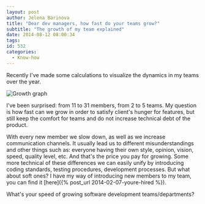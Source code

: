 ```yaml
---
layout: post
author: Jelena Barinova
title: "Dear dev managers, how fast do your teams grow?"
subtitle: "The growth of my team explained"
date: 2014-08-12 08:00:34
tags:
id: 532
categories:
  - Know-how
---
```


Recently I've made some calculations to visualize the dynamics in my teams over the year.

![Growth graph](http://files.bebetterleader.com/media/empoyees.png "Changing number of employees over the year")

I've been surprised: from 11 to 31 members, from 2 to 5 teams. My question is how fast can we grow in order to satisfy client's hunger for features, but still keep the comfort for teams and do not increase technical debt of the product.

With every new member we slow down, as well as we increase communication channels. It usually lead us to different misunderstandings and other things such as: everyone having their own style, opinion, vision, speed, quality level, etc. And that's the price you pay for growing. Some more technical of these differences we can easily unify by introducing coding standards, testing procedures, development processes. But what about soft ones? I have my way of introducing new members to my team, you can find it [here]({% post_url 2014-02-07-youre-hired %}).

What's your speed of growing software development teams/departments?